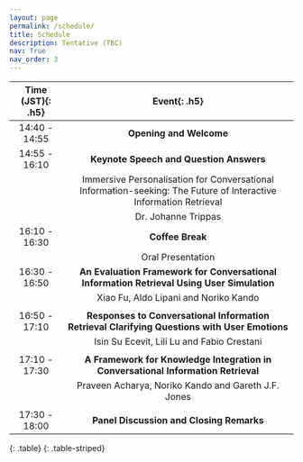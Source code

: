 ```yaml
---
layout: page
permalink: /schedule/
title: Schedule
description: Tentative (TBC)
nav: True
nav_order: 3
---
```

<!-- 
| **Time (JST)**{: .h5} |                                              **Event**{: .h5}                                                      |
| :---------------------------: | :--------------------------------------------------------------------------------------------------------: |
|         14:40 - 14:55         |                                    **Opening and Welcomme**                                    |
|         14:55 - 16:10         |                                    **Keynote Speech and Question Answers** Immersive Personalisation for Conversational Information-seeking:The Future of Interactive Information Retrieval by Dr. Johanne Trippas                               |
|         16:10 - 16:30         |                                             **Coffee Break**                                               |
|         16:30 - 16:50        |                                         **An Evaluation Framework for Conversational Information Retrieval Using User Simulation** Xiao Fu, Aldo Lipani and Noriko Kando                                     |
|         16:50 - 17:10         |                                           **Responses to Conversational Information Retrieval Clarifying Questions with User Emotions** Isin Su Ecevit, Lili Lu and Fabio Crestani                                       |
|         17:10 - 17:30         |                                    **A Framework for Knowledge Integration in Conversational Information Retrieval**  Praveen Acharya, Noriko Kando and Gareth J.F. Jones                              |
|         17:30 - 18:00        |                                    **Panel Discussion and Closing Remarks**                                 |
{: .table}
{: .table-striped} -->



| **Time (JST)**{: .h5}   | **Event**{: .h5}                                                   |
| :-----------------------: | :-----------------------------------------------------------------: |
| 14:40 - 14:55            | **Opening and Welcome**                                           |
| 14:55 - 16:10            | **Keynote Speech and Question Answers**                           |
|                           | Immersive Personalisation for Conversational Information-seeking: The Future of Interactive Information Retrieval|
|                           | Dr. Johanne Trippas |
| 16:10 - 16:30            | **Coffee Break**                                                  |
|                           |     Oral Presentation                                                              |
| 16:30 - 16:50            | **An Evaluation Framework for Conversational Information Retrieval Using User Simulation** |
|                           | Xiao Fu, Aldo Lipani and Noriko Kando                             |
|                           |                                                                   |
| 16:50 - 17:10            | **Responses to Conversational Information Retrieval Clarifying Questions with User Emotions** |
|                           | Isin Su Ecevit, Lili Lu and Fabio Crestani                        |
|                           |                                                                   |
| 17:10 - 17:30            | **A Framework for Knowledge Integration in Conversational Information Retrieval** |
|                           | Praveen Acharya, Noriko Kando and Gareth J.F. Jones               |
|                           |                                                                   |
| 17:30 - 18:00            | **Panel Discussion and Closing Remarks**                          |
{: .table}
{: .table-striped}